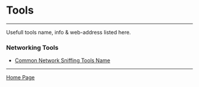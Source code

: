 # Tools

---

Usefull tools name, info & web-address listed here.

### Networking Tools

- [Common Network Sniffing Tools Name](/tools/common_network_sniffing_tools.md)


---

[Home Page](/README.md)
